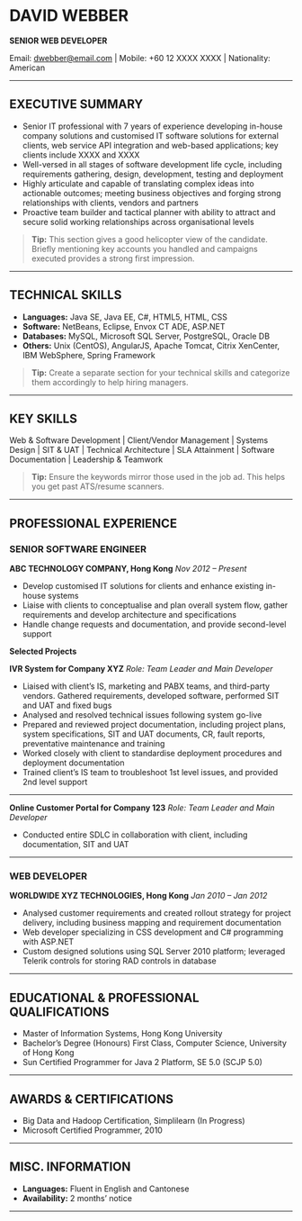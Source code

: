 
# DAVID WEBBER

**SENIOR WEB DEVELOPER**

Email: [dwebber@email.com](mailto:dwebber@email.com) | Mobile: +60 12 XXXX XXXX | Nationality: American

---

## EXECUTIVE SUMMARY

* Senior IT professional with 7 years of experience developing in-house company solutions and customised IT software solutions for external clients, web service API integration and web-based applications; key clients include XXXX and XXXX
* Well-versed in all stages of software development life cycle, including requirements gathering, design, development, testing and deployment
* Highly articulate and capable of translating complex ideas into actionable outcomes; meeting business objectives and forging strong relationships with clients, vendors and partners
* Proactive team builder and tactical planner with ability to attract and secure solid working relationships across organisational levels

> **Tip:** This section gives a good helicopter view of the candidate. Briefly mentioning key accounts you handled and campaigns executed provides a strong first impression.

---

## TECHNICAL SKILLS

* **Languages:** Java SE, Java EE, C#, HTML5, HTML, CSS
* **Software:** NetBeans, Eclipse, Envox CT ADE, ASP.NET
* **Databases:** MySQL, Microsoft SQL Server, PostgreSQL, Oracle DB
* **Others:** Unix (CentOS), AngularJS, Apache Tomcat, Citrix XenCenter, IBM WebSphere, Spring Framework

> **Tip:** Create a separate section for your technical skills and categorize them accordingly to help hiring managers.

---

## KEY SKILLS

Web & Software Development | Client/Vendor Management | Systems Design | SIT & UAT | Technical Architecture | SLA Attainment | Software Documentation | Leadership & Teamwork

> **Tip:** Ensure the keywords mirror those used in the job ad. This helps you get past ATS/resume scanners.

---

## PROFESSIONAL EXPERIENCE

### SENIOR SOFTWARE ENGINEER

**ABC TECHNOLOGY COMPANY, Hong Kong**
*Nov 2012 – Present*

* Develop customised IT solutions for clients and enhance existing in-house systems
* Liaise with clients to conceptualise and plan overall system flow, gather requirements and develop architecture and specifications
* Handle change requests and documentation, and provide second-level support

**Selected Projects**

**IVR System for Company XYZ**
*Role: Team Leader and Main Developer*

* Liaised with client’s IS, marketing and PABX teams, and third-party vendors. Gathered requirements, developed software, performed SIT and UAT and fixed bugs
* Analysed and resolved technical issues following system go-live
* Prepared and reviewed project documentation, including project plans, system specifications, SIT and UAT documents, CR, fault reports, preventative maintenance and training
* Worked closely with client to standardise deployment procedures and deployment documentation
* Trained client’s IS team to troubleshoot 1st level issues, and provided 2nd level support

---

**Online Customer Portal for Company 123**
*Role: Team Leader and Main Developer*

* Conducted entire SDLC in collaboration with client, including documentation, SIT and UAT

---

### WEB DEVELOPER

**WORLDWIDE XYZ TECHNOLOGIES, Hong Kong**
*Jan 2010 – Jan 2012*

* Analysed customer requirements and created rollout strategy for project delivery, including business mapping and requirement documentation
* Web developer specializing in CSS development and C# programming with ASP.NET
* Custom designed solutions using SQL Server 2010 platform; leveraged Telerik controls for storing RAD controls in database

---

## EDUCATIONAL & PROFESSIONAL QUALIFICATIONS

* Master of Information Systems, Hong Kong University
* Bachelor’s Degree (Honours) First Class, Computer Science, University of Hong Kong
* Sun Certified Programmer for Java 2 Platform, SE 5.0 (SCJP 5.0)

---

## AWARDS & CERTIFICATIONS

* Big Data and Hadoop Certification, Simplilearn (In Progress)
* Microsoft Certified Programmer, 2010

---

## MISC. INFORMATION

* **Languages:** Fluent in English and Cantonese
* **Availability:** 2 months’ notice

---
